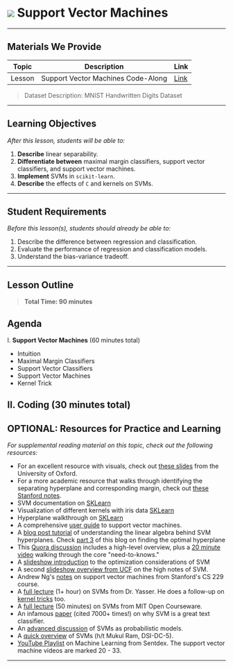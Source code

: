 # ![](https://ga-dash.s3.amazonaws.com/production/assets/logo-9f88ae6c9c3871690e33280fcf557f33.png) Support Vector Machines

---

## Materials We Provide


| Topic | Description | Link |
| --- | --- | --- |
| Lesson | Support Vector Machines Code-Along | [Link](./starter-code.ipynb)|

> Dataset Description: MNIST Handwritten Digits Dataset
---

## Learning Objectives

*After this lesson, students will be able to:*
1. **Describe** linear separability.
2. **Differentiate between** maximal margin classifiers, support vector classifiers, and support vector machines.
3. **Implement** SVMs in `scikit-learn`.
4. **Describe** the effects of `C` and kernels on SVMs.

---

## Student Requirements

*Before this lesson(s), students should already be able to:*

1. Describe the difference between regression and classification.
2. Evaluate the performance of regression and classification models.
3. Understand the bias-variance tradeoff.

---

## Lesson Outline

> **Total Time: 90 minutes**

## Agenda
I. **Support Vector Machines** (60 minutes total)
- Intuition
- Maximal Margin Classifiers
- Support Vector Classifiers
- Support Vector Machines
- Kernel Trick

II. **Coding** (30 minutes total)
---


## OPTIONAL: Resources for Practice and Learning

*For supplemental reading material on this topic, check out the following resources:*
- For an excellent resource with visuals, check out [these slides](http://www.robots.ox.ac.uk/~az/lectures/ml/lect2.pdf) from the University of Oxford.
- For a more academic resource that walks through identifying the separating hyperplane and corresponding margin, check out [these Stanford notes](https://nlp.stanford.edu/IR-book/html/htmledition/support-vector-machines-the-linearly-separable-case-1.html).
- SVM documentation on [SKLearn](http://scikit-learn.org/stable/modules/svm.html)
- Visualization of different kernels with iris data [SKLearn](https://scikit-learn.org/stable/auto_examples/exercises/plot_iris_exercise.html#sphx-glr-auto-examples-exercises-plot-iris-exercise-py)
- Hyperplane walkthrough on [SKLearn](http://scikit-learn.org/stable/auto_examples/svm/plot_separating_hyperplane.html#example-svm-plot-separating-hyperplane-py)
- A comprehensive [user guide](http://pyml.sourceforge.net/doc/howto.pdf) to support vector machines.
- A [blog post tutorial](http://www.svm-tutorial.com/2014/11/svm-understanding-math-part-2/) of understanding the linear algebra behind SVM hyperplanes. Check [part 3](http://www.svm-tutorial.com/2015/06/svm-understanding-math-part-3/) of this blog on finding the optimal hyperplane
- This [Quora discussion](https://www.quora.com/How-do-you-teach-Support-Vector-Machine-to-a-beginner-in-Machine-Learning) includes a high-level overview, plus a [20 minute video](https://www.youtube.com/watch?v=aDbsJ_S3tIA) walking through the core "need-to-knows."
- A [slideshow introduction](http://www.cs.columbia.edu/~kathy/cs4701/documents/jason_svm_tutorial.pdf) to the optimization considerations of SVM
- A second [slideshow overview from UCF](http://www.cs.ucf.edu/courses/cap6412/fall2009/papers/Berwick2003.pdf) on the high notes of SVM.
- Andrew Ng's [notes](http://cs229.stanford.edu/notes/cs229-notes3.pdf) on support vector machines from Stanford's CS 229 course.
- A [full lecture](https://www.youtube.com/watch?v=eHsErlPJWUU) (1+ hour) on SVMs from Dr. Yasser. He does a follow-up on [kernel tricks](https://www.youtube.com/watch?v=XUj5JbQihlU) too.
- A [full lecture](https://www.youtube.com/watch?v=_PwhiWxHK8o) (50 minutes) on SVMs from MIT Open Courseware.
- An infamous [paper](https://www.cs.cornell.edu/people/tj/publications/joachims_98a.pdf) (cited 7000+ times!) on why SVM is a great text classifier.
- An [advanced discussion](http://www.icml-2011.org/papers/386_icmlpaper.pdf) of SVMs as probabilistic models.
- A [quick overview](https://www.youtube.com/watch?v=YsiWisFFruY) of SVMs (h/t Mukul Ram, DSI-DC-5).
- [YouTube Playlist](https://www.youtube.com/playlist?list=PLQVvvaa0QuDfKTOs3Keq_kaG2P55YRn5v) on Machine Learning from Sentdex. The support vector machine videos are marked 20 - 33.
---
